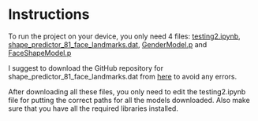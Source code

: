 # Instructions 

To run the project on your device, you only need 4 files: [testing2.ipynb](testing2.ipynb), [shape_predictor_81_face_landmarks.dat](shape_predictor_81_face_landmarks.dat), [GenderModel.p](GenderModel.p) and [FaceShapeModel.p](FaceShapeModel.p)

I suggest to download the GitHub repository for shape_predictor_81_face_landmarks.dat from [here](https://github.com/codeniko/shape_predictor_81_face_landmarks) to avoid any errors.

After downloading all these files, you only need to edit the testing2.ipynb file for putting the correct paths for all the models downloaded.
Also make sure that you have all the required libraries installed.
